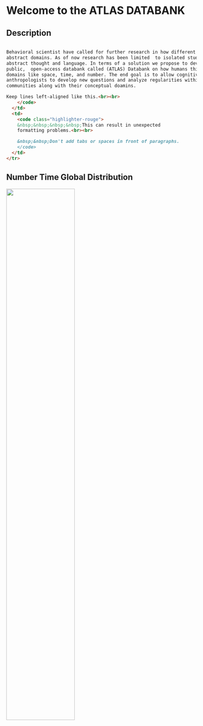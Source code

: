 # Welcome to the ATLAS DATABANK

## Description
```markdown

Behavioral scientist have called for further research in how different cultures around the world communicate 
abstract domains. As of now research has been limited  to isolated studies that compare only one aspect of 
abstract thought and language. In terms of a solution we propose to develop an integrated, extensible, 
public,  open-access databank called (ATLAS) Databank on how humans think and communicate about abstract 
domains like space, time, and number. The end goal is to allow cognitive scientist, linguists, or 
anthropologists to develop new questions and analyze regularities within multiple lingistics 
communities along with their conceptual doamins.

Keep lines left-aligned like this.<br><br>
    </code>
  </td>
  <td>
    <code class="highlighter-rouge">
    &nbsp;&nbsp;&nbsp;&nbsp;This can result in unexpected
    formatting problems.<br><br>

    &nbsp;&nbsp;Don't add tabs or spaces in front of paragraphs.
    </code>
  </td>
</tr>
```

## Number Time Global Distribution
<img src= "https://user-images.githubusercontent.com/49128397/98511223-41e53800-2219-11eb-9002-091573570a20.png" width=60% height=60%>






